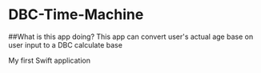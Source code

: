 # DBC-Time-Machine

##What is this app doing?
This app can convert user's actual age base on user input to a DBC calculate base


My first Swift application
